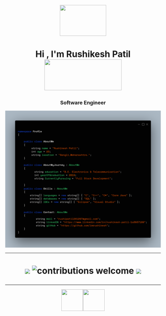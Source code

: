 <p align="center">
<img src="https://media.giphy.com/media/bcKmIWkUMCjVm/giphy.gif" width = "150px" height = "100px">

   <h1 align="center">Hi , I'm Rushikesh Patil      <img  src="https://media.giphy.com/media/l4KhUsTvaxtBP3fzi/giphy.gif" width="250px" height="100px"></h1> 
 
 <h3 align="center">Software Engineer</h3>
 

</p>


<img src="/profile.png">


***

<p align="center">
 <h1 align="center">
  
![](https://visitor-badge.glitch.me/badge?page_id=imrushikesh.imrushikesh)
![contributions welcome](https://img.shields.io/badge/contributions-welcome-brightgreen.svg?style=flat)
![](https://img.shields.io/badge/focusOn-Programming-green)
 </h1>
</p>




***


<p align="center">
<p align="center">
<a  href="https://www.github.com/imrushikesh"><img src="https://img.icons8.com/ios/20/000000/github--v2.gif" style="width:5em; height:5em;"/></a><a href="https://www.linkedin.com/in/rushikesh-patil-1a3937189"><img src="https://img.icons8.com/wired/64/000000/linkedin--v2.gif" style="width:5em; height:5em;"/></a>
 </p>

</p>
